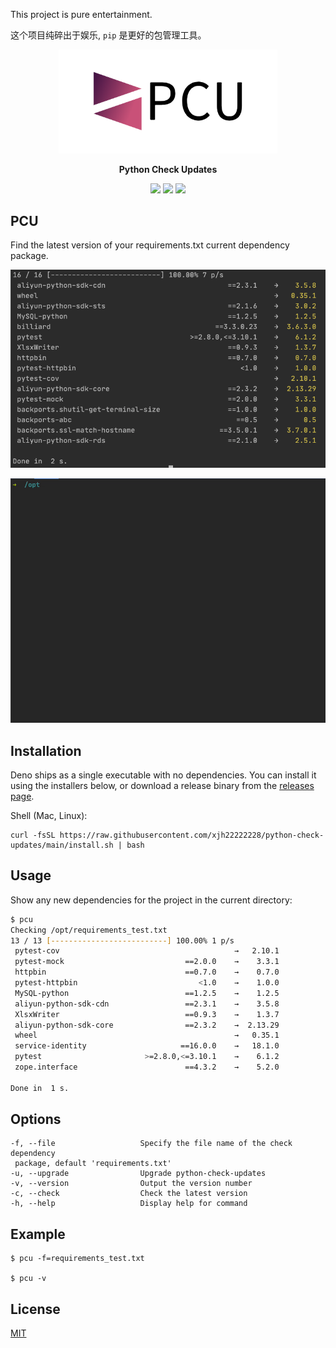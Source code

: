 This project is pure entertainment.

这个项目纯碎出于娱乐, `pip` 是更好的包管理工具。

<p align="center">
  <p align="center">
    <img src="media/logo.png" width="350" />
  </p>
  
  <p align="center">
    <b>Python Check Updates</b>
  </p>

  <p align="center">
    <img src="https://img.shields.io/github/go-mod/go-version/xjh22222228/python-check-updates" />
    <img src="https://img.shields.io/github/v/release/xjh22222228/python-check-updates" />
    <img src="https://img.shields.io/github/license/xjh22222228/python-check-updates" />
  </p>
</p>


## PCU
Find the latest version of your requirements.txt current dependency package.


![](media/screenshot.png)

![](media/gif.gif)



## Installation
Deno ships as a single executable with no dependencies. You can install it using the installers below, or download a release binary from the [releases page](https://github.com/xjh22222228/python-check-updates/releases).

Shell (Mac, Linux):
```
curl -fsSL https://raw.githubusercontent.com/xjh22222228/python-check-updates/main/install.sh | bash
```





## Usage

Show any new dependencies for the project in the current directory:

```bash
$ pcu
Checking /opt/requirements_test.txt
13 / 13 [--------------------------] 100.00% 1 p/s
 pytest-cov                                       →   2.10.1
 pytest-mock                           ==2.0.0    →    3.3.1
 httpbin                               ==0.7.0    →    0.7.0
 pytest-httpbin                           <1.0    →    1.0.0
 MySQL-python                          ==1.2.5    →    1.2.5
 aliyun-python-sdk-cdn                 ==2.3.1    →    3.5.8
 XlsxWriter                            ==0.9.3    →    1.3.7
 aliyun-python-sdk-core                ==2.3.2    →  2.13.29
 wheel                                            →   0.35.1
 service-identity                     ==16.0.0    →   18.1.0
 pytest                       >=2.8.0,<=3.10.1    →    6.1.2
 zope.interface                        ==4.3.2    →    5.2.0

Done in  1 s.
```


## Options

```
-f, --file                   Specify the file name of the check dependency
 package, default 'requirements.txt'
-u, --upgrade                Upgrade python-check-updates
-v, --version                Output the version number
-c, --check                  Check the latest version
-h, --help                   Display help for command
```

## Example
```
$ pcu -f=requirements_test.txt

$ pcu -v
```






## License
[MIT](LICENSE)

